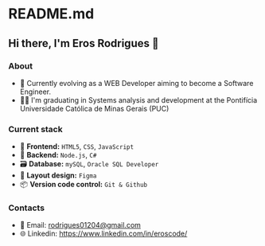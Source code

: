 # README.md 
## Hi there, I'm Eros Rodrigues 👋


### About

- 📌 Currently evolving as a WEB Developer aiming to become a Software Engineer.
- 🧑‍💻 I'm graduating in Systems analysis and development at the Pontifícia Universidade Católica de Minas Gerais (PUC)

### Current stack

- 📄 **Frontend:** `HTML5`, `CSS`, `JavaScript`
- 🔨 **Backend:** `Node.js`, `C#`
- 🗃️ **Database:** `mySQL`, `Oracle SQL Developer`
- 🎨 **Layout design:** `Figma`
- 📦️ **Version code control:** `Git & Github`

### Contacts
- 👥 Email: rodrigues01204@gmail.com
- 🌐 Linkedin: https://www.linkedin.com/in/eroscode/
